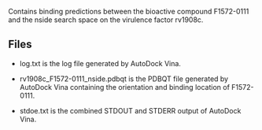 Contains binding predictions between the bioactive compound F1572-0111 and the nside search space on the virulence factor rv1908c.

## Files

- log.txt is the log file generated by AutoDock Vina.

- rv1908c_F1572-0111_nside.pdbqt is the PDBQT file generated by AutoDock Vina containing the orientation and binding location of F1572-0111.

- stdoe.txt is the combined STDOUT and STDERR output of AutoDock Vina.


